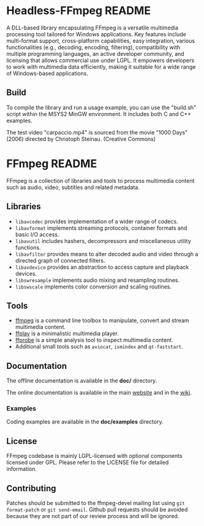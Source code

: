 Headless-FFmpeg README
=============
A DLL-based library encapsulating FFmpeg is a versatile multimedia processing tool tailored for Windows applications. Key features include multi-format support, cross-platform capabilities, easy integration, various functionalities (e.g., decoding, encoding, filtering), compatibility with multiple programming languages, an active developer community, and licensing that allows commercial use under LGPL. It empowers developers to work with multimedia data efficiently, making it suitable for a wide range of Windows-based applications.

## Build
To compile the library and run a usage example, you can use the "build.sh" script within the MSYS2 MinGW environment. It includes both C and C++ examples.

The test video "carpaccio.mp4" is sourced from the movie "1000 Days" (2006) directed by Christoph Steinau. (Creative Commons)


FFmpeg README
=============

FFmpeg is a collection of libraries and tools to process multimedia content
such as audio, video, subtitles and related metadata.

## Libraries

* `libavcodec` provides implementation of a wider range of codecs.
* `libavformat` implements streaming protocols, container formats and basic I/O access.
* `libavutil` includes hashers, decompressors and miscellaneous utility functions.
* `libavfilter` provides means to alter decoded audio and video through a directed graph of connected filters.
* `libavdevice` provides an abstraction to access capture and playback devices.
* `libswresample` implements audio mixing and resampling routines.
* `libswscale` implements color conversion and scaling routines.

## Tools

* [ffmpeg](https://ffmpeg.org/ffmpeg.html) is a command line toolbox to
  manipulate, convert and stream multimedia content.
* [ffplay](https://ffmpeg.org/ffplay.html) is a minimalistic multimedia player.
* [ffprobe](https://ffmpeg.org/ffprobe.html) is a simple analysis tool to inspect
  multimedia content.
* Additional small tools such as `aviocat`, `ismindex` and `qt-faststart`.

## Documentation

The offline documentation is available in the **doc/** directory.

The online documentation is available in the main [website](https://ffmpeg.org)
and in the [wiki](https://trac.ffmpeg.org).

### Examples

Coding examples are available in the **doc/examples** directory.

## License

FFmpeg codebase is mainly LGPL-licensed with optional components licensed under
GPL. Please refer to the LICENSE file for detailed information.

## Contributing

Patches should be submitted to the ffmpeg-devel mailing list using
`git format-patch` or `git send-email`. Github pull requests should be
avoided because they are not part of our review process and will be ignored.
